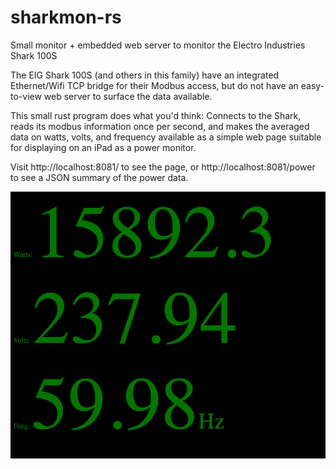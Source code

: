 # sharkmon-rs
Small monitor + embedded web server to monitor the Electro Industries Shark 100S

The EIG Shark 100S (and others in this family) have an integrated Ethernet/Wifi
TCP bridge for their Modbus access, but do not have an easy-to-view web server
to surface the data available.

This small rust program does what you'd think: Connects to the Shark, reads its
modbus information once per second, and makes the averaged data on watts,
volts, and frequency available as a simple web page suitable for
displaying on an iPad as a power monitor.

Visit http://localhost:8081/ to see the page, or
http://localhost:8081/power to see a JSON summary of the power data.

![screen shot of sharkmon web page](https://github.com/dave-andersen/sharkmon-rs/blob/main/sharkmon.png?raw=true)
